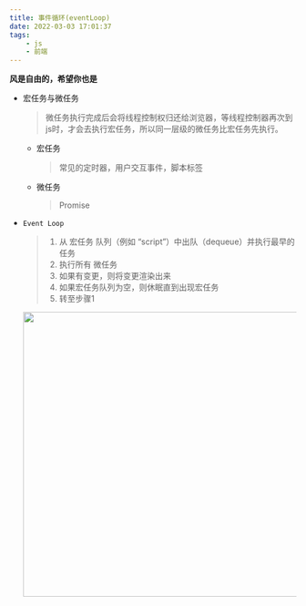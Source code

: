 ```yaml
---
title: 事件循环(eventLoop)
date: 2022-03-03 17:01:37
tags:
    - js
    - 前端
---
```

**风是自由的，希望你也是**

<!--more-->
- 宏任务与微任务

  > 微任务执行完成后会将线程控制权归还给浏览器，等线程控制器再次到js时，才会去执行宏任务，所以同一层级的微任务比宏任务先执行。

  - 宏任务

    > 常见的定时器，用户交互事件，脚本标签

  - 微任务

    > Promise

- `Event Loop`
  > 1. 从 宏任务 队列（例如 “script”）中出队（dequeue）并执行最早的任务
  > 2. 执行所有 微任务
  > 3. 如果有变更，则将变更渲染出来
  > 4. 如果宏任务队列为空，则休眠直到出现宏任务
  > 5. 转至步骤1

   <img src="https://gitee.com/buxiaoxing/image-bed/raw/master/img/image-20220228180358392.png" width="500px" />